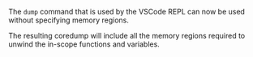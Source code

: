 The `dump` command that is used by the VSCode REPL can now be used without specifying memory regions.

The resulting coredump will include all the memory regions required to unwind the in-scope functions and variables.